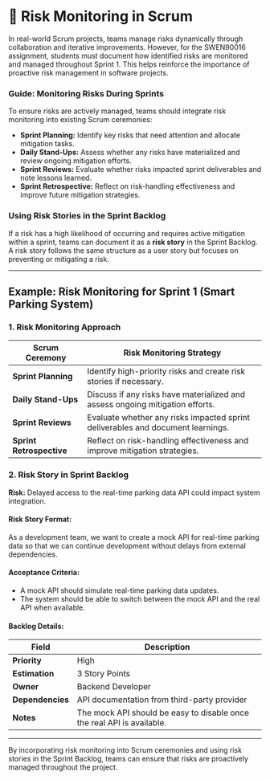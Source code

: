 # 🚀 Risk Monitoring in Scrum

In real-world Scrum projects, teams manage risks dynamically through collaboration and iterative improvements. However, for the SWEN90016 assignment, students must document how identified risks are monitored and managed throughout Sprint 1. This helps reinforce the importance of proactive risk management in software projects.

### **Guide: Monitoring Risks During Sprints**
To ensure risks are actively managed, teams should integrate risk monitoring into existing Scrum ceremonies:

- **Sprint Planning:** Identify key risks that need attention and allocate mitigation tasks.
- **Daily Stand-Ups:** Assess whether any risks have materialized and review ongoing mitigation efforts.
- **Sprint Reviews:** Evaluate whether risks impacted sprint deliverables and note lessons learned.
- **Sprint Retrospective:** Reflect on risk-handling effectiveness and improve future mitigation strategies.

### **Using Risk Stories in the Sprint Backlog**
If a risk has a high likelihood of occurring and requires active mitigation within a sprint, teams can document it as a **risk story** in the Sprint Backlog. A risk story follows the same structure as a user story but focuses on preventing or mitigating a risk.

---

## **Example: Risk Monitoring for Sprint 1 (Smart Parking System)**

### **1. Risk Monitoring Approach**
| Scrum Ceremony         | Risk Monitoring Strategy |
|------------------------|-------------------------|
| **Sprint Planning**   | Identify high-priority risks and create risk stories if necessary. |
| **Daily Stand-Ups**   | Discuss if any risks have materialized and assess ongoing mitigation efforts. |
| **Sprint Reviews**    | Evaluate whether any risks impacted sprint deliverables and document learnings. |
| **Sprint Retrospective** | Reflect on risk-handling effectiveness and improve mitigation strategies. |

### **2. Risk Story in Sprint Backlog**
**Risk:** Delayed access to the real-time parking data API could impact system integration.

#### **Risk Story Format:**
As a development team, we want to create a mock API for real-time parking data so that we can continue development without delays from external dependencies.

#### **Acceptance Criteria:**
- A mock API should simulate real-time parking data updates.
- The system should be able to switch between the mock API and the real API when available.

#### **Backlog Details:**
| Field            | Description |
|-----------------|-------------|
| **Priority**    | High |
| **Estimation**  | 3 Story Points |
| **Owner**       | Backend Developer |
| **Dependencies** | API documentation from third-party provider |
| **Notes**       | The mock API should be easy to disable once the real API is available. |

---

By incorporating risk monitoring into Scrum ceremonies and using risk stories in the Sprint Backlog, teams can ensure that risks are proactively managed throughout the project.
